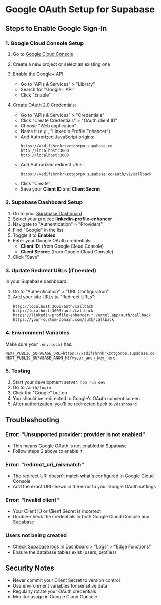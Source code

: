 # Google OAuth Setup for Supabase

## Steps to Enable Google Sign-In

### 1. Google Cloud Console Setup

1. Go to [Google Cloud Console](https://console.cloud.google.com/)
2. Create a new project or select an existing one
3. Enable the Google+ API:
   - Go to "APIs & Services" > "Library"
   - Search for "Google+ API"
   - Click "Enable"

4. Create OAuth 2.0 Credentials:
   - Go to "APIs & Services" > "Credentials"
   - Click "Create Credentials" > "OAuth client ID"
   - Choose "Web application"
   - Name it (e.g., "LinkedIn Profile Enhancer")
   - Add Authorized JavaScript origins:
     ```
     https://xsdifshrnkrkzctgorpo.supabase.co
     http://localhost:3000
     http://localhost:3003
     ```
   - Add Authorized redirect URIs:
     ```
     https://xsdifshrnkrkzctgorpo.supabase.co/auth/v1/callback
     ```
   - Click "Create"
   - Save your **Client ID** and **Client Secret**

### 2. Supabase Dashboard Setup

1. Go to your [Supabase Dashboard](https://app.supabase.com)
2. Select your project: **linkedin-profile-enhancer**
3. Navigate to "Authentication" > "Providers"
4. Find "Google" in the list
5. Toggle it to **Enabled**
6. Enter your Google OAuth credentials:
   - **Client ID**: (from Google Cloud Console)
   - **Client Secret**: (from Google Cloud Console)
7. Click "Save"

### 3. Update Redirect URLs (if needed)

In your Supabase dashboard:
1. Go to "Authentication" > "URL Configuration"
2. Add your site URLs to "Redirect URLs":
   ```
   http://localhost:3000/auth/callback
   http://localhost:3003/auth/callback
   https://linkedin-profile-enhancer-*.vercel.app/auth/callback
   https://your-custom-domain.com/auth/callback
   ```

### 4. Environment Variables

Make sure your `.env.local` has:
```env
NEXT_PUBLIC_SUPABASE_URL=https://xsdifshrnkrkzctgorpo.supabase.co
NEXT_PUBLIC_SUPABASE_ANON_KEY=your_anon_key_here
```

### 5. Testing

1. Start your development server: `npm run dev`
2. Go to `/auth/login`
3. Click the "Google" button
4. You should be redirected to Google's OAuth consent screen
5. After authorization, you'll be redirected back to `/dashboard`

## Troubleshooting

### Error: "Unsupported provider: provider is not enabled"
- This means Google OAuth is not enabled in Supabase
- Follow steps 2 above to enable it

### Error: "redirect_uri_mismatch"
- The redirect URI doesn't match what's configured in Google Cloud Console
- Add the exact URI shown in the error to your Google OAuth settings

### Error: "Invalid client"
- Your Client ID or Client Secret is incorrect
- Double-check the credentials in both Google Cloud Console and Supabase

### Users not being created
- Check Supabase logs in Dashboard > "Logs" > "Edge Functions"
- Ensure the database tables exist (users, profiles)

## Security Notes

- Never commit your Client Secret to version control
- Use environment variables for sensitive data
- Regularly rotate your OAuth credentials
- Monitor usage in Google Cloud Console
